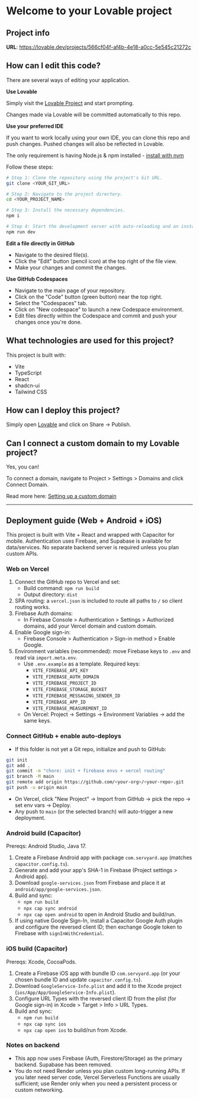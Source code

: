 # Welcome to your Lovable project

## Project info

**URL**: https://lovable.dev/projects/566cf04f-af4b-4e18-a0cc-5e545c21272c

## How can I edit this code?

There are several ways of editing your application.

**Use Lovable**

Simply visit the [Lovable Project](https://lovable.dev/projects/566cf04f-af4b-4e18-a0cc-5e545c21272c) and start prompting.

Changes made via Lovable will be committed automatically to this repo.

**Use your preferred IDE**

If you want to work locally using your own IDE, you can clone this repo and push changes. Pushed changes will also be reflected in Lovable.

The only requirement is having Node.js & npm installed - [install with nvm](https://github.com/nvm-sh/nvm#installing-and-updating)

Follow these steps:

```sh
# Step 1: Clone the repository using the project's Git URL.
git clone <YOUR_GIT_URL>

# Step 2: Navigate to the project directory.
cd <YOUR_PROJECT_NAME>

# Step 3: Install the necessary dependencies.
npm i

# Step 4: Start the development server with auto-reloading and an instant preview.
npm run dev
```

**Edit a file directly in GitHub**

- Navigate to the desired file(s).
- Click the "Edit" button (pencil icon) at the top right of the file view.
- Make your changes and commit the changes.

**Use GitHub Codespaces**

- Navigate to the main page of your repository.
- Click on the "Code" button (green button) near the top right.
- Select the "Codespaces" tab.
- Click on "New codespace" to launch a new Codespace environment.
- Edit files directly within the Codespace and commit and push your changes once you're done.

## What technologies are used for this project?

This project is built with:

- Vite
- TypeScript
- React
- shadcn-ui
- Tailwind CSS

## How can I deploy this project?

Simply open [Lovable](https://lovable.dev/projects/566cf04f-af4b-4e18-a0cc-5e545c21272c) and click on Share -> Publish.

## Can I connect a custom domain to my Lovable project?

Yes, you can!

To connect a domain, navigate to Project > Settings > Domains and click Connect Domain.

Read more here: [Setting up a custom domain](https://docs.lovable.dev/tips-tricks/custom-domain#step-by-step-guide)

---

## Deployment guide (Web + Android + iOS)

This project is built with Vite + React and wrapped with Capacitor for mobile. Authentication uses Firebase, and Supabase is available for data/services. No separate backend server is required unless you plan custom APIs.

### Web on Vercel

1) Connect the GitHub repo to Vercel and set:
	- Build command: `npm run build`
	- Output directory: `dist`
2) SPA routing: a `vercel.json` is included to route all paths to `/` so client routing works.
3) Firebase Auth domains:
	- In Firebase Console > Authentication > Settings > Authorized domains, add your Vercel domain and custom domain.
4) Enable Google sign-in:
	- Firebase Console > Authentication > Sign-in method > Enable Google.
5) Environment variables (recommended): move Firebase keys to `.env` and read via `import.meta.env`.
	- Use `.env.example` as a template. Required keys:
	  - `VITE_FIREBASE_API_KEY`
	  - `VITE_FIREBASE_AUTH_DOMAIN`
	  - `VITE_FIREBASE_PROJECT_ID`
	  - `VITE_FIREBASE_STORAGE_BUCKET`
	  - `VITE_FIREBASE_MESSAGING_SENDER_ID`
	  - `VITE_FIREBASE_APP_ID`
	  - `VITE_FIREBASE_MEASUREMENT_ID`
	- On Vercel: Project → Settings → Environment Variables → add the same keys.

### Connect GitHub + enable auto-deploys

- If this folder is not yet a Git repo, initialize and push to GitHub:

```bash
git init
git add .
git commit -m "chore: init + firebase envs + vercel routing"
git branch -M main
git remote add origin https://github.com/<your-org>/<your-repo>.git
git push -u origin main
```

- On Vercel, click "New Project" → Import from GitHub → pick the repo → set env vars → Deploy.
- Any push to `main` (or the selected branch) will auto-trigger a new deployment.

### Android build (Capacitor)

Prereqs: Android Studio, Java 17.

1) Create a Firebase Android app with package `com.servyard.app` (matches `capacitor.config.ts`).
2) Generate and add your app's SHA-1 in Firebase (Project settings > Android app).
3) Download `google-services.json` from Firebase and place it at `android/app/google-services.json`.
4) Build and sync:
	- `npm run build`
	- `npx cap sync android`
	- `npx cap open android` to open in Android Studio and build/run.
5) If using native Google Sign-In, install a Capacitor Google Auth plugin and configure the reversed client ID; then exchange Google token to Firebase with `signInWithCredential`.

### iOS build (Capacitor)

Prereqs: Xcode, CocoaPods.

1) Create a Firebase iOS app with bundle ID `com.servyard.app` (or your chosen bundle ID and update `capacitor.config.ts`).
2) Download `GoogleService-Info.plist` and add it to the Xcode project (`ios/App/App/GoogleService-Info.plist`).
3) Configure URL Types with the reversed client ID from the plist (for Google sign-in) in Xcode > Target > Info > URL Types.
4) Build and sync:
	- `npm run build`
	- `npx cap sync ios`
	- `npx cap open ios` to build/run from Xcode.

### Notes on backend

- This app now uses Firebase (Auth, Firestore/Storage) as the primary backend. Supabase has been removed.
- You do not need Render unless you plan custom long-running APIs. If you later need server code, Vercel Serverless Functions are usually sufficient; use Render only when you need a persistent process or custom networking.
